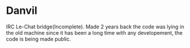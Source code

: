 # Danvil
IRC Le-Chat bridge(Incomplete). Made 2 years back the code was lying in the old machine since it has been a long time with any developement, the code is being made public. 
